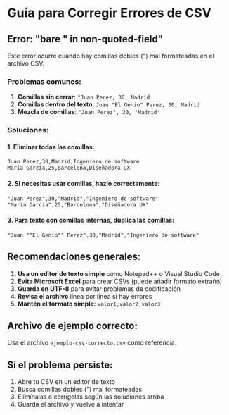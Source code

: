 # Guía para Corregir Errores de CSV

## Error: "bare " in non-quoted-field"

Este error ocurre cuando hay comillas dobles (") mal formateadas en el archivo CSV.

### Problemas comunes:
1. **Comillas sin cerrar**: `"Juan Perez, 30, Madrid`
2. **Comillas dentro del texto**: `Juan "El Genio" Perez, 30, Madrid`
3. **Mezcla de comillas**: `"Juan Perez", 30, 'Madrid'`

### Soluciones:

#### 1. Eliminar todas las comillas:
```csv
Juan Perez,30,Madrid,Ingeniero de software
Maria Garcia,25,Barcelona,Diseñadora UX
```

#### 2. Si necesitas usar comillas, hazlo correctamente:
```csv
"Juan Perez",30,"Madrid","Ingeniero de software"
"Maria Garcia",25,"Barcelona","Diseñadora UX"
```

#### 3. Para texto con comillas internas, duplica las comillas:
```csv
"Juan ""El Genio"" Perez",30,"Madrid","Ingeniero de software"
```

## Recomendaciones generales:

1. **Usa un editor de texto simple** como Notepad++ o Visual Studio Code
2. **Evita Microsoft Excel** para crear CSVs (puede añadir formato extraño)
3. **Guarda en UTF-8** para evitar problemas de codificación
4. **Revisa el archivo** línea por línea si hay errores
5. **Mantén el formato simple**: `valor1,valor2,valor3`

## Archivo de ejemplo correcto:
Usa el archivo `ejemplo-csv-correcto.csv` como referencia.

## Si el problema persiste:
1. Abre tu CSV en un editor de texto
2. Busca comillas dobles (") mal formateadas
3. Elimínalas o corrígelas según las soluciones arriba
4. Guarda el archivo y vuelve a intentar
